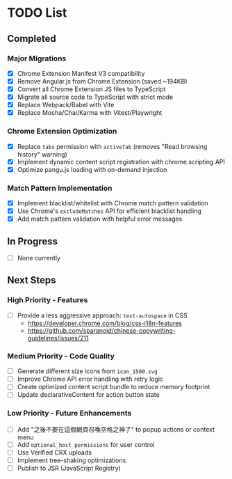 # TODO List

## Completed

### Major Migrations

- [x] Chrome Extension Manifest V3 compatibility
- [x] Remove Angular.js from Chrome Extension (saved ~194KB)
- [x] Convert all Chrome Extension JS files to TypeScript
- [x] Migrate all source code to TypeScript with strict mode
- [x] Replace Webpack/Babel with Vite
- [x] Replace Mocha/Chai/Karma with Vitest/Playwright

### Chrome Extension Optimization

- [x] Replace `tabs` permission with `activeTab` (removes "Read browsing history" warning)
- [x] Implement dynamic content script registration with chrome.scripting API
- [x] Optimize pangu.js loading with on-demand injection

### Match Pattern Implementation

- [x] Implement blacklist/whitelist with Chrome match pattern validation
- [x] Use Chrome's `excludeMatches` API for efficient blacklist handling
- [x] Add match pattern validation with helpful error messages

## In Progress

- [ ] None currently

## Next Steps

### High Priority - Features

- [ ] Provide a less aggressive approach: `text-autospace` in CSS
  - https://developer.chrome.com/blog/css-i18n-features
  - https://github.com/sparanoid/chinese-copywriting-guidelines/issues/211

### Medium Priority - Code Quality

- [ ] Generate different size icons from `icon_1500.svg`
- [ ] Improve Chrome API error handling with retry logic
- [ ] Create optimized content script bundle to reduce memory footprint
- [ ] Update declarativeContent for action button state

### Low Priority - Future Enhancements

- [ ] Add "之後不要在這個網頁召喚空格之神了" to popup actions or context menu
- [ ] Add `optional_host_permissions` for user control
- [ ] Use Verified CRX uploads
- [ ] Implement tree-shaking optimizations
- [ ] Publish to JSR (JavaScript Registry)
